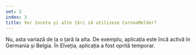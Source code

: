 ```yaml
---
set: 2
index: 3
title: Vor înceta și alte țări să utilizeze CoronaMelder?
---
```

Nu, asta variază de la o țară la alta. De exemplu, aplicația este încă activă în Germania și Belgia. În Elveția, aplicația a fost oprită temporar. 
